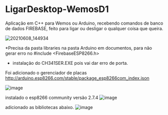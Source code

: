 
# LigarDesktop-WemosD1
 Aplicação em C++ para Wemos ou Arduino, recebendo comandos de banco de dados FIREBASE, feito para ligar ou desligar o qualquer coisa que queira.

![20210608_144934](https://user-images.githubusercontent.com/64553168/121250360-075d7f80-c87c-11eb-8a8a-8d290aed8513.jpg)

*Precisa da pasta libraries na pasta Arduino em documentos, para não gerar erro no #include <FirebaseESP8266.h>
* instalação do CH341SER.EXE pois vai dar erro de porta.

Foi adicionado o gerenciador de placas http://arduino.esp8266.com/stable/package_esp8266com_index.json

![image](https://user-images.githubusercontent.com/64553168/157466431-2cf2a6a3-bbd2-4cd5-9621-f7666c5ec74d.png)

instalado o esp8266 community versão 2.7.4
![image](https://user-images.githubusercontent.com/64553168/157466865-2a529cab-d21b-40e9-b0f4-5149e9da28c5.png)

adicionado as bibliotecas abaixo.
![image](https://user-images.githubusercontent.com/64553168/157467322-c64a339a-4867-4e1c-9007-abba81243c5e.png)

